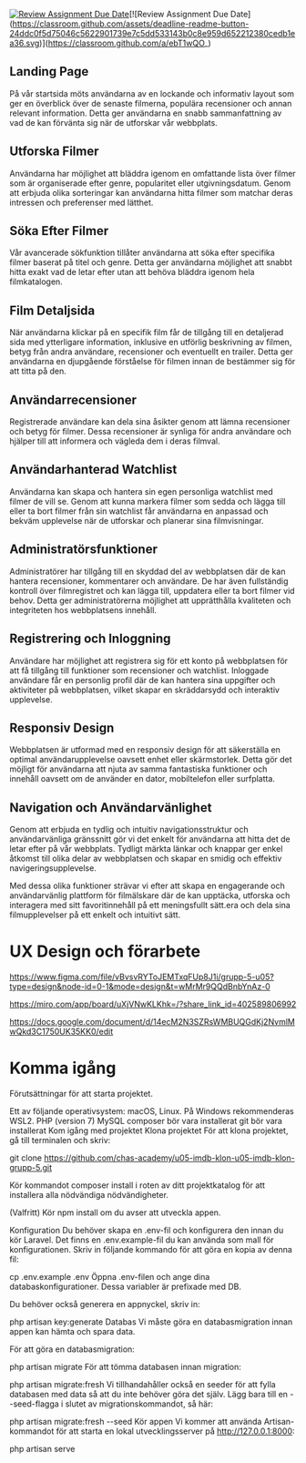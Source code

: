 [![Review Assignment Due Date](https://classroom.github.com/assets/deadline-readme-button-24ddc0f5d75046c5622901739e7c5dd533143b0c8e959d652212380cedb1ea36.svg)](https://classroom.github.com/a/ebT1wQO_)[![Review Assignment Due Date](https://classroom.github.com/assets/deadline-readme-button-24ddc0f5d75046c5622901739e7c5dd533143b0c8e959d652212380cedb1ea36.svg)](https://classroom.github.com/a/ebT1wQO_)

## Landing Page
På vår startsida möts användarna av en lockande och informativ layout som ger en överblick över de senaste filmerna, populära recensioner och annan relevant information. Detta ger användarna en snabb sammanfattning av vad de kan förvänta sig när de utforskar vår webbplats.

## Utforska Filmer
Användarna har möjlighet att bläddra igenom en omfattande lista över filmer som är organiserade efter genre, popularitet eller utgivningsdatum. Genom att erbjuda olika sorteringar kan användarna hitta filmer som matchar deras intressen och preferenser med lätthet.

## Söka Efter Filmer
Vår avancerade sökfunktion tillåter användarna att söka efter specifika filmer baserat på titel och genre. Detta ger användarna möjlighet att snabbt hitta exakt vad de letar efter utan att behöva bläddra igenom hela filmkatalogen.

## Film Detaljsida
När användarna klickar på en specifik film får de tillgång till en detaljerad sida med ytterligare information, inklusive en utförlig beskrivning av filmen, betyg från andra användare, recensioner och eventuellt en trailer. Detta ger användarna en djupgående förståelse för filmen innan de bestämmer sig för att titta på den.

## Användarrecensioner
Registrerade användare kan dela sina åsikter genom att lämna recensioner och betyg för filmer. Dessa recensioner är synliga för andra användare och hjälper till att informera och vägleda dem i deras filmval.

## Användarhanterad Watchlist
Användarna kan skapa och hantera sin egen personliga watchlist med filmer de vill se. Genom att kunna markera filmer som sedda och lägga till eller ta bort filmer från sin watchlist får användarna en anpassad och bekväm upplevelse när de utforskar och planerar sina filmvisningar.

## Administratörsfunktioner
Administratörer har tillgång till en skyddad del av webbplatsen där de kan hantera recensioner, kommentarer och användare. De har även fullständig kontroll över filmregistret och kan lägga till, uppdatera eller ta bort filmer vid behov. Detta ger administratörerna möjlighet att upprätthålla kvaliteten och integriteten hos webbplatsens innehåll.

## Registrering och Inloggning
Användare har möjlighet att registrera sig för ett konto på webbplatsen för att få tillgång till funktioner som recensioner och watchlist. Inloggade användare får en personlig profil där de kan hantera sina uppgifter och aktiviteter på webbplatsen, vilket skapar en skräddarsydd och interaktiv upplevelse.

## Responsiv Design
Webbplatsen är utformad med en responsiv design för att säkerställa en optimal användarupplevelse oavsett enhet eller skärmstorlek. Detta gör det möjligt för användarna att njuta av samma fantastiska funktioner och innehåll oavsett om de använder en dator, mobiltelefon eller surfplatta.

## Navigation och Användarvänlighet
Genom att erbjuda en tydlig och intuitiv navigationsstruktur och användarvänliga gränssnitt gör vi det enkelt för användarna att hitta det de letar efter på vår webbplats. Tydligt märkta länkar och knappar ger enkel åtkomst till olika delar av webbplatsen och skapar en smidig och effektiv navigeringsupplevelse.

Med dessa olika funktioner strävar vi efter att skapa en engagerande och användarvänlig plattform för filmälskare där de kan upptäcka, utforska och interagera med sitt favoritinnehåll på ett meningsfullt sätt.era och dela sina filmupplevelser på ett enkelt och intuitivt sätt.

# UX Design och förarbete

 https://www.figma.com/file/vBvsvRYToJEMTxqFUp8J1i/grupp-5-u05?type=design&node-id=0-1&mode=design&t=wMrMr9QQdBnbYnAz-0

https://miro.com/app/board/uXjVNwKLKhk=/?share_link_id=402589806992 

https://docs.google.com/document/d/14ecM2N3SZRsWMBUQGdKj2NvmlMwQkd3C1750UK35KK0/edit

# Komma igång 

Förutsättningar för att starta projektet. 

Ett av följande operativsystem: macOS, Linux. På Windows rekommenderas WSL2.
PHP (version 7)
MySQL
composer bör vara installerat
git bör vara installerat
Kom igång med projektet
Klona projektet
För att klona projektet, gå till terminalen och skriv:

git clone https://github.com/chas-academy/u05-imdb-klon-u05-imdb-klon-grupp-5.git

Kör kommandot composer install i roten av ditt projektkatalog för att installera alla nödvändiga nödvändigheter.

(Valfritt)
Kör npm install om du avser att utveckla appen.

Konfiguration
Du behöver skapa en .env-fil och konfigurera den innan du kör Laravel. Det finns en .env.example-fil du kan använda som mall för konfigurationen.
Skriv in följande kommando för att göra en kopia av denna fil:

cp .env.example .env
Öppna .env-filen och ange dina databaskonfigurationer. Dessa variabler är prefixade med DB.

Du behöver också generera en appnyckel, skriv in:

php artisan key:generate
Databas
Vi måste göra en databasmigration innan appen kan hämta och spara data.

För att göra en databasmigration:

php artisan migrate
För att tömma databasen innan migration:

php artisan migrate:fresh
Vi tillhandahåller också en seeder för att fylla databasen med data så att du inte behöver göra det själv. Lägg bara till en --seed-flagga i slutet av migrationskommandot, så här:

php artisan migrate:fresh --seed
Kör appen
Vi kommer att använda Artisan-kommandot för att starta en lokal utvecklingsserver på http://127.0.0.1:8000:

php artisan serve

